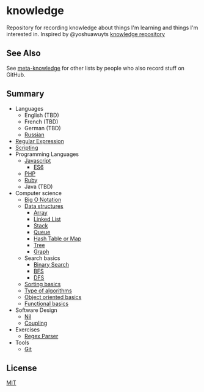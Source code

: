 # knowledge
Repository for recording knowledge about things I'm learning and things I'm interested in. Inspired by @yoshuawuyts [knowledge repository](https://github.com/yoshuawuyts/knowledge)

## See Also

See [meta-knowledge](https://github.com/RichardLitt/meta-knowledge) for other lists by people who also record stuff on GitHub.

## Summary

* Languages
  * English (TBD)
  * French (TBD)
  * German (TBD)
  * [Russian](./languages/russian.md)
* [Regular Expression](/.regular-expression.md)
* [Scripting](/.scripting.md)
* Programming Languages
  * [Javascript](./programming-languages/javascript/)
    * [ES6](./programming-languages/javascript/es6.md)
  * [PHP](./programming-languages/php.md)
  * [Ruby](./programming-languages/ruby.md)
  * Java (TBD)
* Computer science
  * [Big O Notation](./computer-science/big-o-notation.md)
  * [Data structures](./computer-science/data-structures/README.md)
    * [Array](./computer-science/data-structures/array.md)
    * [Linked List](./computer-science/data-structures/linked-list.md)
    * [Stack](./computer-science/data-structures/stack.md)
    * [Queue](./computer-science/data-structures/queue.md)
    * [Hash Table or Map](./computer-science/data-structures/hash.md)
    * [Tree](./computer-science/data-structures/tree.md)
    * [Graph](./computer-science/data-structures/graph.md)
  * Search basics
    * [Binary Search](./computer-science/search/binary-search.md)
    * [BFS](./computer-science/search/bfs.md)
    * [DFS](./computer-science/search/dfs.md)
  * [Sorting basics](./computer-science/sorting-basics.md)
  * [Type of algorithms](./computer-science/types-of-algorithms.md)
  * [Object oriented basics](./programming-langagues/object-oriented-basics.md)
  * [Functional basics](./programming-langagues/functional-basics.md)
* Software Design
  * [Nil](./software-design/nil.md)
  * [Coupling](./software-design/coupling.md)
* Exercises
  * [Regex Parser](./exercises/regex-parser.md)
* Tools
  * [Git](./tools/git.md)

## License
[MIT](https://tldrlegal.com/license/mit-license)
